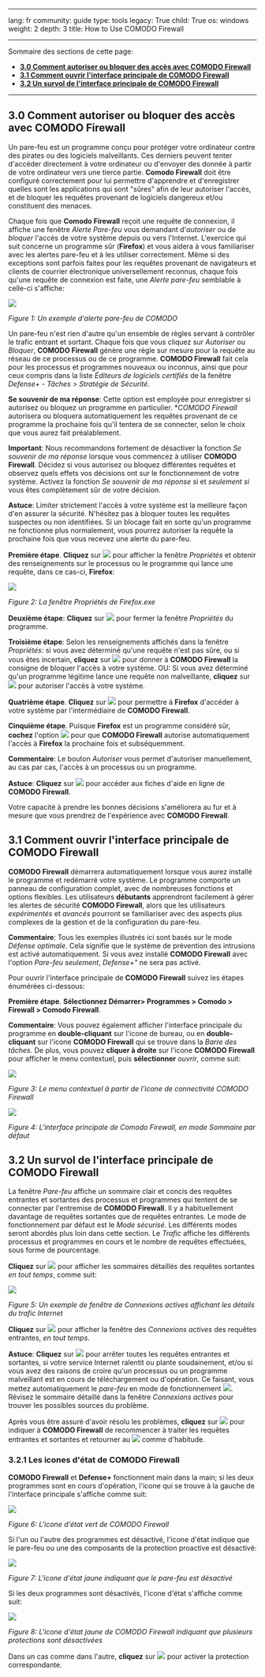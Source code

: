 

---

lang: fr
community: guide
type: tools
legacy: True
child: True
os: windows
weight: 2
depth: 3
title: How to Use COMODO Firewall

---

Sommaire des sections de cette page:

- [**3.0 Comment autoriser ou bloquer des accès avec COMODO Firewall**](#3.0)
- [**3.1 Comment ouvrir l'interface principale de COMODO Firewall**](#3.1)
- [**3.2 Un survol de l'interface principale de COMODO Firewall**](#3.2)

-------

<a name="3.0"></a>
## 3.0 Comment autoriser ou bloquer des accès avec COMODO Firewall ##

Un pare-feu est un programme conçu pour protéger votre ordinateur contre des pirates ou des logiciels malveillants. Ces derniers peuvent tenter d'accéder directement à votre ordinateur ou d'envoyer des donnée à partir de votre ordinateur vers une tierce partie. **Comodo Firewall** doit être configuré correctement pour lui permettre d'apprendre et d'enregistrer quelles sont les applications qui sont "sûres" afin de leur autoriser l'accès, et de bloquer les requêtes provenant de logiciels dangereux et/ou constituent des menaces.

Chaque fois que **Comodo Firewall** reçoit une requête de connexion, il affiche une fenêtre *Alerte Pare-feu* vous demandant d'*autoriser* ou de *bloquer* l'accès de votre système depuis ou vers l'Internet. L'exercice qui suit concerne un programme sûr (**Firefox**) et vous aidera à vous familiariser avec les alertes pare-feu et à les utiliser correctement. Même si des exceptions sont parfois faites pour les requêtes provenant de navigateurs et clients de courrier électronique universellement reconnus, chaque fois qu'une requête de connexion est faite, une *Alerte pare-feu* semblable à celle-ci s'affiche: 

![](/sbox/screen/comodo-fr/21.png)

*Figure 1: Un exemple d'alerte pare-feu de COMODO*

Un pare-feu n'est rien d'autre qu'un ensemble de règles servant à contrôler le trafic entrant et sortant. Chaque fois que vous cliquez sur *Autoriser* ou *Bloquer*, **COMODO Firewall** génère une règle sur mesure pour la requête au réseau de ce processus ou de ce programme. **COMODO Firewall** fait cela pour les processus et programmes nouveaux ou inconnus, ainsi que pour ceux compris dans la liste *Éditeurs de logiciels certifiés* de la fenêtre *Defense+ - Tâches > Stratégie de Sécurité*.

**Se souvenir de ma réponse**: Cette option est employée pour enregistrer si autorisez ou bloquez un programme en particulier. **COMODO Firewall* autorisera ou bloquera automatiquement les requêtes provenant de ce programme la prochaine fois qu'il tentera de se connecter, selon le choix que vous aurez fait préalablement.

**Important**: Nous recommandons fortement de désactiver la fonction *Se souvenir de ma réponse* lorsque vous commencez à utiliser **COMODO Firewall**. Décidez si vous autorisez ou bloquez différentes requêtes et observez quels effets vos décisions ont sur le fonctionnement de votre système. Activez la fonction *Se souvenir de ma réponse* si et *seulement si* vous êtes complètement sûr de votre décision.

**Astuce**: Limiter strictement l'accès à votre système est la meilleure façon d'en assurer la sécurité. N'hésitez pas à bloquer toutes les requêtes suspectes ou non identifiées. Si un blocage fait en sorte qu'un programme ne fonctionne plus normalement, vous pourrez autoriser la requête la prochaine fois que vous recevez une alerte du pare-feu.

**Première étape**. **Cliquez** sur ![](/sbox/screen/comodo-fr/26.png) pour afficher la fenêtre *Propriétés* et obtenir des renseignements sur le processus ou le programme qui lance une requête, dans ce cas-ci, **Firefox**: 

![](/sbox/screen/comodo-fr/27.png)

*Figure 2: La fenêtre Propriétés de Firefox.exe*

**Deuxième étape**: **Cliquez** sur ![](/sbox/screen/comodo-fr/02.png) pour fermer la fenêtre *Propriétés* du programme.

**Troisième étape**:  Selon les renseignements affichés dans la fenêtre *Propriétés*: 
si vous avez déterminé qu'une requête n'est pas sûre, ou si vous êtes incertain, **cliquez** sur ![](/sbox/screen/comodo-fr/29.png) pour donner à **COMODO Firewall** la consigne de bloquer l'accès à votre système.
OU: 
Si vous avez déterminé qu'un programme légitime lance une requête non malveillante, **cliquez** sur ![](/sbox/screen/comodo-fr/28.png) pour autoriser l'accès à votre système.

**Quatrième étape**. **Cliquez** sur ![](/sbox/screen/comodo-fr/28.png) pour permettre à **Firefox** d'accéder à votre système par l'intermédiaire de **COMODO Firewall**.

**Cinquième étape**. Puisque **Firefox** est un programme considéré sûr, **cochez** l'option ![](/sbox/screen/comodo-fr/30.png) pour que **COMODO Firewall** autorise automatiquement l'accès à **Firefox** la prochaine fois et subséquemment.

**Commentaire**: Le bouton *Autoriser* vous permet d'autoriser manuellement, au cas par cas, l'accès à un processus ou un programme.

**Astuce**: **Cliquez** sur ![](/sbox/screen/comodo-fr/31.png) pour accéder aux fiches d'aide en ligne de **COMODO Firewall**.

Votre capacité à prendre les bonnes décisions s'améliorera au fur et à mesure que vous prendrez de l'expérience avec **COMODO Firewall**. 

<a name="3.1"></a>
## 3.1 Comment ouvrir l'interface principale de COMODO Firewall ##

**COMODO Firewall** démarrera automatiquement lorsque vous aurez installé le programme et redémarré votre système. Le programme comporte un panneau de configuration complet, avec de nombreuses fonctions et options flexibles. Les utilisateurs **débutants** apprendront facilement à gérer les alertes de sécurité **COMODO Firewall**, alors que les utilisateurs *expérimentés* et *avancés* pourront se familiariser avec des aspects plus complexes de la gestion et de la configuration du pare-feu.

**Commentaire**: Tous les exemples illustrés ici sont basés sur le mode *Défense optimale*. Cela signifie que le système de prévention des intrusions est activé automatiquement. Si vous avez installé **COMODO Firewall** avec l'option *Pare-feu seulement*, *Defense+"* ne sera pas activé.

Pour ouvrir l'interface principale de **COMODO Firewall** suivez les étapes énumérées ci-dessous:

**Première étape**. **Sélectionnez Démarrer> Programmes > Comodo > Firewall > Comodo Firewall**. 

**Commentaire**: Vous pouvez également afficher l'interface principale du programme en **double-cliquant** sur l'icone de bureau, ou en **double-cliquant** sur l'icone **COMODO Firewall** qui se trouve dans la *Barre des tâches*. De plus, vous pouvez **cliquer à droite** sur l'icone **COMODO Firewall** pour afficher le menu contextuel, puis **sélectionner** *ouvrir*, comme suit: 

![](/sbox/screen/comodo-fr/35.png)

*Figure 3: Le menu contextuel à partir de l'icone de connectivité COMODO Firewall*

![](/sbox/screen/comodo-fr/36.png)

*Figure 4: L'interface principale de Comodo Firewall, en mode Sommaire par défaut*

<a name="3.2"></a>
## 3.2 Un survol de l'interface principale de COMODO Firewall ##

La fenêtre *Pare-feu* affiche un sommaire clair et concis des requêtes entrantes et sortantes des processus et programmes qui tentent de se connecter par l'entremise de **COMODO Firewall**. Il y a habituellement davantage de requêtes sortantes que de requêtes entrantes. Le mode de fonctionnement par défaut est le *Mode sécurisé*. Les différents modes seront abordés plus loin dans cette section. Le *Trafic* affiche les différents processus et programmes en cours et le nombre de requêtes effectuées, sous forme de pourcentage.

**Cliquez** sur ![](/sbox/screen/comodo-fr/37.png) pour afficher les sommaires détaillés des requêtes sortantes *en tout temps*, comme suit: 

![](/sbox/screen/comodo-fr/38.png)

*Figure 5: Un exemple de fenêtre de Connexions actives affichant les détails du trafic Internet*

**Cliquez** sur ![](/sbox/screen/comodo-fr/39.png) pour afficher la fenêtre des *Connexions actives* des requêtes entrantes, *en tout temps*.

**Astuce**: **Cliquez** sur ![](/sbox/screen/comodo-fr/40.png) pour arrêter toutes les requêtes entrantes et sortantes, si votre service Internet ralentit ou plante soudainement, et/ou si vous avez des raisons de croire qu'un processus ou un programme malveillant est en cours de téléchargement ou d'opération. Ce faisant, vous mettez automatiquement le *pare-feu* en mode de fonctionnement ![](/sbox/screen/comodo-fr/41.png). Révisez le sommaire détaillé dans la fenêtre *Connexions actives* pour trouver les possibles sources du problème.

Après vous être assuré d'avoir résolu les problèmes, **cliquez** sur ![](/sbox/screen/comodo-fr/42.png) pour indiquer à **COMODO Firewall** de recommencer à traiter les requêtes entrantes et sortantes et retourner au ![](/sbox/screen/comodo-fr/43.png) comme d'habitude.

### 3.2.1 Les icones d'état de COMODO Firewall ###

 **COMODO Firewall** et **Defense+** fonctionnent main dans la main; si les deux programmes sont en cours d'opération, l'icone qui se trouve à la gauche de l'interface principale s'affiche comme suit: 

![](/sbox/screen/comodo-fr/69.png)

*Figure 6: L'icone d'état vert de COMODO Firewall*

Si l'un ou l'autre des programmes est désactivé, l'icone d'état indique que le pare-feu ou une des composants de la protection proactive est désactivé: 

![](/sbox/screen/comodo-fr/70.png)

*Figure 7: L'icone d'état jaune indiquant que le pare-feu est désactivé*

Si les deux programmes sont désactivés, l'icone d'état s'affiche comme suit: 

![](/sbox/screen/comodo-fr/71.png)

*Figure 8: L'icone d'état jaune de COMODO Firewall indiquant que plusieurs protections sont désactivées*

Dans un cas comme dans l'autre, **cliquez** sur ![](/sbox/screen/comodo-fr/72.png) pour activer la protection correspondante.

